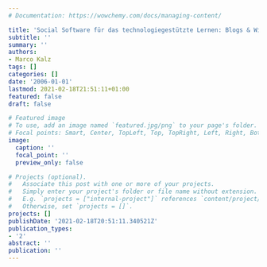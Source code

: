 ```yaml
---
# Documentation: https://wowchemy.com/docs/managing-content/

title: 'Social Software für das technologiegestützte Lernen: Blogs & Wikis'
subtitle: ''
summary: ''
authors:
- Marco Kalz
tags: []
categories: []
date: '2006-01-01'
lastmod: 2021-02-18T21:51:11+01:00
featured: false
draft: false

# Featured image
# To use, add an image named `featured.jpg/png` to your page's folder.
# Focal points: Smart, Center, TopLeft, Top, TopRight, Left, Right, BottomLeft, Bottom, BottomRight.
image:
  caption: ''
  focal_point: ''
  preview_only: false

# Projects (optional).
#   Associate this post with one or more of your projects.
#   Simply enter your project's folder or file name without extension.
#   E.g. `projects = ["internal-project"]` references `content/project/deep-learning/index.md`.
#   Otherwise, set `projects = []`.
projects: []
publishDate: '2021-02-18T20:51:11.340521Z'
publication_types:
- '2'
abstract: ''
publication: ''
---
```

